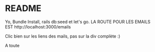 # README

Yo, Bundle Install, rails db:seed et let's go. LA ROUTE POUR LES EMAILS EST http://localhost:3000/emails

Clic bien sur les liens des mails, pas sur la div complète :)

A toute
